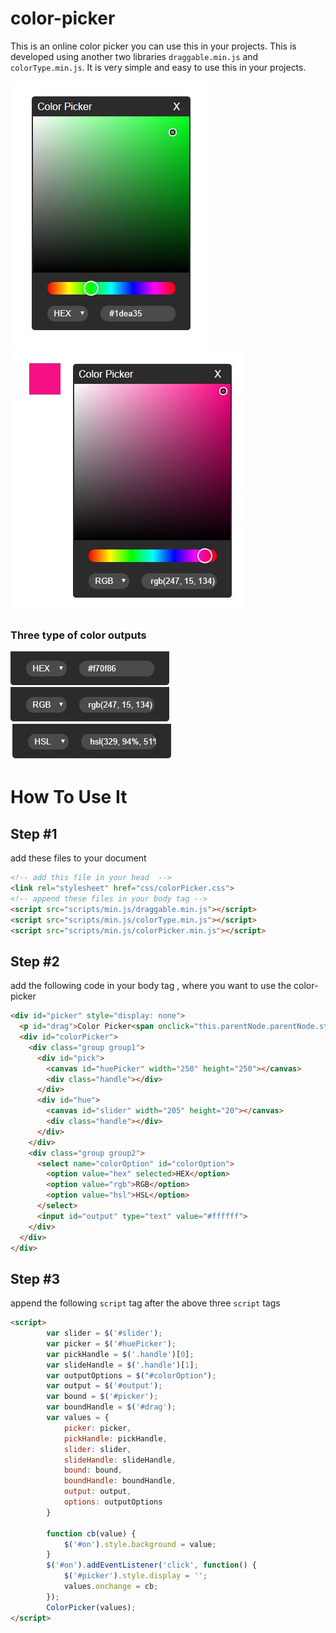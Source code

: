 # color-picker
This is an online color picker you can use this in your projects. This is developed using another two libraries ```draggable.min.js``` and ```colorType.min.js```. It is very simple and easy to use this in your projects.

![Color-Picker](/imgs/color-picker.JPG) ![Color-Picker](/imgs/color-picker-rgb.JPG)


### Three type of color outputs

![Hex](/imgs/hex.JPG) ![RGB](/imgs/rgb.JPG) ![HSL](/imgs/hsl.JPG)

# How To Use It
## Step #1
add these files to your document
```html
<!-- add this file in your head  -->
<link rel="stylesheet" href="css/colorPicker.css">
<!-- append these files in your body tag -->
<script src="scripts/min.js/draggable.min.js"></script>
<script src="scripts/min.js/colorType.min.js"></script>
<script src="scripts/min.js/colorPicker.min.js"></script>
```
## Step #2
add the following code in your body tag , where you want to use the color-picker
```html
<div id="picker" style="display: none">
  <p id="drag">Color Picker<span onclick="this.parentNode.parentNode.style.display='none'">X</span></p>
  <div id="colorPicker">
    <div class="group group1">
      <div id="pick">
        <canvas id="huePicker" width="250" height="250"></canvas>
        <div class="handle"></div>
      </div>
      <div id="hue">
        <canvas id="slider" width="205" height="20"></canvas>
        <div class="handle"></div>
      </div>
    </div>
    <div class="group group2">
      <select name="colorOption" id="colorOption">
        <option value="hex" selected>HEX</option>
        <option value="rgb">RGB</option>
        <option value="hsl">HSL</option>
      </select>
      <input id="output" type="text" value="#ffffff">
    </div>
  </div>
</div>
```

## Step #3
append the following ```script``` tag after the above three ```script``` tags
```html
<script>
		var slider = $('#slider');
		var picker = $('#huePicker');
		var pickHandle = $('.handle')[0];
		var slideHandle = $('.handle')[1];
		var outputOptions = $("#colorOption");
		var output = $('#output');
		var bound = $('#picker');
		var boundHandle = $('#drag');
		var values = {
			picker: picker,
			pickHandle: pickHandle,
			slider: slider,
			slideHandle: slideHandle,
			bound: bound,
			boundHandle: boundHandle,
			output: output,
			options: outputOptions
		}

		function cb(value) {
			$('#on').style.background = value;
		}
		$('#on').addEventListener('click', function() {
			$('#picker').style.display = '';
			values.onchange = cb;
		});
		ColorPicker(values);
</script>
```
